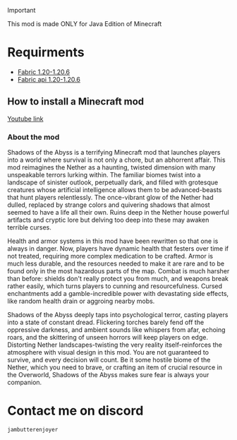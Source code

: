 > [!IMPORTANT]
> This mod is made ONLY for Java Edition of Minecraft
# Requirments
- [Fabric 1.20-1.20.6](https://fabricmc.net/)
- [Fabric api 1.20-1.20.6](https://modrinth.com/mod/fabric-api/versions)
## How to install a Minecraft mod
[Youtube link](https://www.youtube.com/watch?v=nVYlozhptC0)
### About the mod 
Shadows of the Abyss is a terrifying Minecraft mod that launches players into a world where survival is not only a chore, but an abhorrent affair. This mod reimagines the Nether as a haunting, twisted dimension with many unspeakable terrors lurking within. The familiar biomes twist into a landscape of sinister outlook, perpetually dark, and filled with grotesque creatures whose artificial intelligence allows them to be advanced-beasts that hunt players relentlessly. The once-vibrant glow of the Nether had dulled, replaced by strange colors and quivering shadows that almost seemed to have a life all their own. Ruins deep in the Nether house powerful artifacts and cryptic lore but delving too deep into these may awaken terrible curses.

Health and armor systems in this mod have been rewritten so that one is always in danger. Now, players have dynamic health that festers over time if not treated, requiring more complex medication to be crafted. Armor is much less durable, and the resources needed to make it are rare and to be found only in the most hazardous parts of the map. Combat is much harsher than before: shields don't really protect you from much, and weapons break rather easily, which turns players to cunning and resourcefulness. Cursed enchantments add a gamble-incredible power with devastating side effects, like random health drain or aggroing nearby mobs.

Shadows of the Abyss deeply taps into psychological terror, casting players into a state of constant dread. Flickering torches barely fend off the oppressive darkness, and ambient sounds like whispers from afar, echoing roars, and the skittering of unseen horrors will keep players on edge. Distorting Nether landscapes-twisting the very reality itself-reinforces the atmosphere with visual design in this mod. You are not guaranteed to survive, and every decision will count. Be it some hostile biome of the Nether, which you need to brave, or crafting an item of crucial resource in the Overworld, Shadows of the Abyss makes sure fear is always your companion.

# Contact me on discord
	jambutterenjoyer
